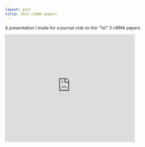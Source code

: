 ```yaml
---
layout: post
title: 2013 ciRNA papers
---
```

A presentation I made for a journal club on the "1st" 3 ciRNA papers

<iframe src="http://www.slideshare.net/slideshow/embed_code/26604922?rel=0" width="427" height="356" frameborder="0" marginwidth="0" marginheight="0" scrolling="no" style="border:1px solid #CCC; border-width:1px 1px 0; margin-bottom:5px; max-width: 100%;" allowfullscreen> </iframe>
